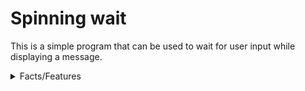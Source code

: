# Spinning wait

This is a simple program that can be used to wait for user input while displaying a message.

<details>
  <summary>Facts/Features</summary>

This program features multiple escape sequences which clean up the terminal so that it can display. Currently it is capable of displaying the animation in a very smooth manner, and doesn't become distorted through user interference.

</details>